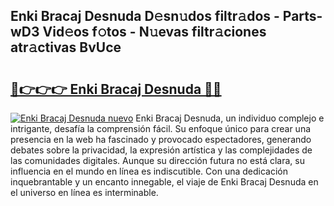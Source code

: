 ## Enki Bracaj Desnuda D𝚎sn𝚞dos filtr𝚊dos - Parts-wD3 Vid𝚎os f𝚘tos - N𝚞evas filtr𝚊ciones atr𝚊ctivas BvUce

# <h2><a href="http://mb1104l.tromn.icu/?c=Enki+Bracaj+Desnuda">🔗👉👉👉 Enki Bracaj Desnuda 🔗🔗</a></h2>

[![Enki Bracaj Desnuda nuevo](https://i.imgur.com/pEAQMta.gif)](http://mb1104l.tromn.icu/?c=Enki+Bracaj+Desnuda)
Enki Bracaj Desnuda, un individuo complejo e intrigante, desafía la comprensión fácil. Su enfoque único para crear una presencia en la web ha fascinado y provocado espectadores, generando debates sobre la privacidad, la expresión artística y las complejidades de las comunidades digitales. Aunque su dirección futura no está clara, su influencia en el mundo en línea es indiscutible. Con una dedicación inquebrantable y un encanto innegable, el viaje de Enki Bracaj Desnuda en el universo en línea es interminable.
